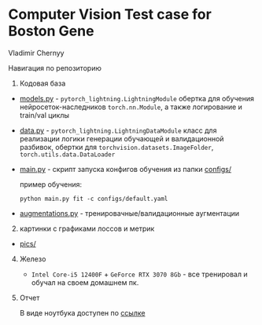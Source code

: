 # Computer Vision Test case for Boston Gene

Vladimir Chernyy

Навигация по репозиторию

1. Кодовая база
  - [models.py](models.py) - `pytorch_lightning.LightningModule` обертка для обучения нейросеток-наследников `torch.nn.Module`, а также логирование и train/val циклы
  - [data.py](data.py) - `pytorch_lightning.LightningDataModule` класс для реализации логики генерации обучающей и валидационной разбивок, обертки для `torchvision.datasets.ImageFolder`, `torch.utils.data.DataLoader`
  - [main.py](main.py) - скрипт запуска конфигов обучения из папки [configs/](configs/)

    пример обучения:
    ```
    python main.py fit -c configs/default.yaml
    ```
  - [augmentations.py](augmentations.py) - тренировачные/валидационные аугментации

2.  картинки с графиками лоссов и метрик
  - [pics/](pics/)

4. Железо
   - `Intel Core-i5 12400F` + `GeForce RTX 3070 8Gb` - все тренировал и обучал на своем домашнем пк.

5. Отчет
  
    В виде ноутбука доступен по [ссылке](notebooks/report.ipynb)
